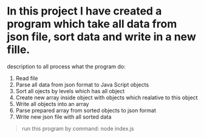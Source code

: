 # In this project I have created a program which take all data from json file, sort data and write in a new fille.

description to all process what the program do:

1. Read file
2. Parse all data from json format to Java Script objects
3. Sort all ojects by levels which has all object
4. Create new array inside object with objects which realative to this object
5. Write all objects into an array
6. Parse prepared array from sorted objects to json format
7. Write new json file with all sorted data

> run this program by command: node index.js